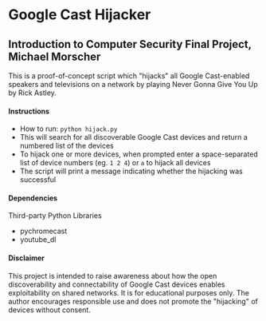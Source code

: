 # Google Cast Hijacker
## Introduction to Computer Security Final Project, Michael Morscher

This is a proof-of-concept script which "hijacks" all Google Cast-enabled speakers and televisions on a network by playing Never Gonna Give You Up by Rick Astley.

#### Instructions
* How to run: `python hijack.py`
* This will search for all discoverable Google Cast devices and return a numbered list of the devices
* To hijack one or more devices, when prompted enter a space-separated list of device numbers (eg. `1 2 4`) or `a` to hijack all devices
* The script will print a message indicating whether the hijacking was successful

#### Dependencies
Third-party Python Libraries
* pychromecast
* youtube_dl

#### Disclaimer
This project is intended to raise awareness about how the open discoverability and connectability of Google Cast devices enables exploitability on shared networks. It is for educational purposes only. The author encourages responsible use and does not promote the "hijacking" of devices without consent.
